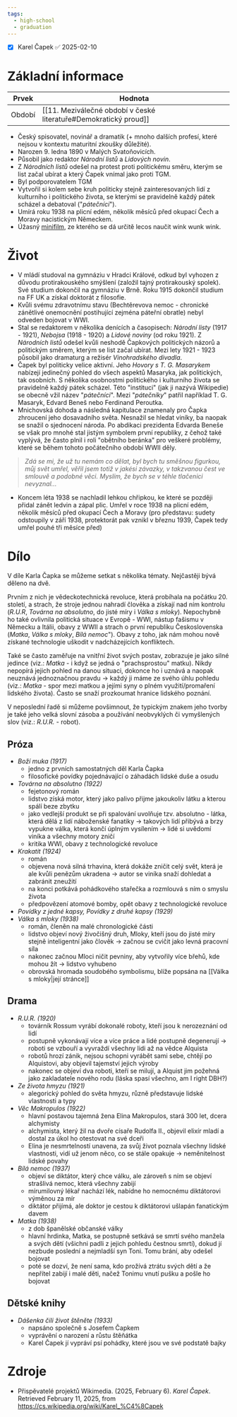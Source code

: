 ```yaml
---
tags:
  - high-school
  - graduation
---
```

- [x] Karel Čapek ✅ 2025-02-10
# Základní informace
| Prvek  | Hodnota                                                         |
| ------ | --------------------------------------------------------------- |
| Období | [[11. Meziválečné období v české literatuře#Demokratický proud]] |
- Český spisovatel, novinář a dramatik (+ mnoho dalších profesí, které nejsou v kontextu maturitní zkoušky důležité).
- Narozen 9. ledna 1890 v Malých Svatoňovicích.
- Působil jako redaktor *Národní listů* a *Lidových novin*.
- Z *Národních listů* odešel na protest proti politickému směru, kterým se list začal ubírat a který Čapek vnímal jako proti TGM.
- Byl podporovatelem TGM
- Vytvořil si kolem sebe kruh politicky stejně zainteresovaných lidí z kulturního i politického života, se kterými se pravidelně každý pátek scházel a debatoval ("*pátečníci*").
- Umírá roku 1938 na plicní edém, několik měsíců před okupací Čech a Moravy nacistickým Německem.
- Úžasný [minifilm](https://www.youtube.com/watch?v=RjCPI6SXGCE&pp=ygUVa2FyZWwgxI1hcGVrIG11emlrw6Fs), ze kterého se dá určitě lecos naučit wink wunk wink.
# Život
- V mládí studoval na gymnáziu v Hradci Králové, odkud byl vyhozen z důvodu protirakouského smýšlení (založil tajný protirakouský spolek). Své studium dokončil na gymnáziu v Brně. Roku 1915 dokončil studium na FF UK a získal doktorát z filosofie.
- Kvůli svému zdravotnímu stavu (Bechtěrevova nemoc - chronické zánětlivé onemocnění postihující zejména páteřní obratle) nebyl odveden bojovat v WWI.
- Stal se redaktorem v několika denících a časopisech: *Národní listy* (1917 - 1921), *Nebojsa* (1918 - 1920) a *Lidové noviny* (od roku 1921). Z *Národních listů* odešel kvůli neshodě Čapkových politických názorů a politickým směrem, kterým se list začal ubírat. Mezi lety 1921 - 1923 působil jako dramaturg a režisér *Vinohradského divadla*. 
- Čapek byl politicky velice aktivní. Jeho *Hovory s T. G. Masarykem* nabízejí jedinečný pohled do všech aspektů Masaryka, jak politických, tak osobních. S několika osobnostmi politického i kulturního života se pravidelně každý pátek scházel. Této "instituci" (jak ji nazývá Wikipedie) se obecně vžil název "*pátečníci*". Mezi "*pátečníky*" patřil například T. G. Masaryk, Edvard Beneš nebo Ferdinand Peroutka.
- Mnichovská dohoda a následná kapitulace znamenaly pro Čapka zhroucení jeho dosavadního světa. Nesnažil se hledat viníky, ba naopak se snažil o sjednocení národa. Po abdikaci prezidenta Edvarda Beneše se však pro mnohé stal jistým symbolem první republiky, z čehož také vyplývá, že často plnil i roli "obětního beránka" pro veškeré problémy, které se během tohoto počátečního období WWII děly.

> 	*Zdá se mi, že už tu nemám co dělat, byl bych tu směšnou figurkou, můj svět umřel, věřil jsem totiž v jakési závazky, v takzvanou čest ve smlouvě a podobné věci. Myslím, že bych se v téhle tlačenici nevyznal...*

- Koncem léta 1938 se nachladil lehkou chřipkou, ke které se později přidal zánět ledvin a zápal plic. Umřel v roce 1938 na plicní edém, několik měsíců před okupací Čech a Moravy (pro představu: sudety odstoupily v září 1938, protektorát pak vznikl v březnu 1939, Čapek tedy umřel pouhé tři měsíce před)
# Dílo
V díle Karla Čapka se můžeme setkat s několika tématy. Nejčastěji bývá děleno na dvě.

Prvním z nich je vědeckotechnická revoluce, která probíhala na počátku 20. století, a strach, že stroje jednou nahradí člověka a získají nad ním kontrolu (*R.U.R*, *Továrna na absolutno*, do jisté míry i *Válka s mloky*). Nepochybně ho také ovlivnila politická situace v Evropě - WWI, nástup fašismu v Německu a Itálii, obavy z WWII a strach o první republiku Československa (*Matka*, *Válka s mloky*, *Bílá nemoc*"). Obavy z toho, jak nám mohou nově získané technologie uškodit v nadcházejících konfliktech.

Také se často zaměřuje na vnitřní život svých postav, zobrazuje je jako silné jedince (viz.: *Matka* - i když se jedná o "prachsprostou" matku). Nikdy nepopírá jejich pohled na danou situaci, dokonce ho i uznává a naopak neuznává jednoznačnou pravdu -> každý ji máme ze svého úhlu pohledu (viz.: *Matka* - spor mezi matkou a jejími syny o plném využití/promaření lidského života). Často se snaží prozkoumat hranice lidského poznání.

V neposlední řadě si můžeme povšimnout, že typickým znakem jeho tvorby je také jeho velká slovní zásoba a používání neobvyklých či vymyšlených slov (viz.: *R.U.R.* - robot).
## Próza
- *Boží muka (1917)*
	- jedno z prvních samostatných děl Karla Čapka
	- filosofické povídky pojednávající o záhadách lidské duše a osudu
- *Továrna na absolutno (1922)*
	- fejetonový román
	- lidstvo získá motor, který jako palivo přijme jakoukoliv látku a kterou spálí beze zbytku
	- jako vedlejší produkt se při spalování uvolňuje tzv. absolutno - látka, která dělá z lidí náboženské fanatiky -> takových lidí přibývá a brzy vypukne válka, která končí úplným vysílením -> lidé si uvědomí viníka a všechny motory zničí
	- kritika WWI, obavy z technologické revoluce
- *Krakatit (1924)*
	- román
	- objevena nová silná trhavina, která dokáže zničit celý svět, která je ale kvůli penězům ukradena -> autor se viníka snaží dohledat a zabránit zneužití
	- na konci potkává pohádkového stařečka a rozmlouvá s ním o smyslu života
	- předpovězení atomové bomby, opět obavy z technologické revoluce
- *Povídky z jedné kapsy, Povídky z druhé kapsy (1929)*
- *Válka s mloky (1938)*
	- román, členěn na malé chronologické části
	- lidstvo objeví nový živočišný druh, Mloky, kteří jsou do jisté míry stejně inteligentní jako člověk -> začnou se cvičit jako levná pracovní síla
	- nakonec začnou Mloci ničit pevniny, aby vytvořily více břehů, kde mohou žít -> lidstvo vyhubeno
	- obrovská hromada soudobého symbolismu, blíže popsána na [[Válka s mloky|její stránce]]
## Drama
- *R.U.R. (1920)*
	- továrník Rossum vyrábí dokonalé roboty, kteří jsou k nerozeznání od lidí
	- postupně vykonávají více a více práce a lidé postupně degenerují -> roboti se vzbouří a vyvraždí všechny lidi až na vědce Alquista
	- robotů hrozí zánik, nejsou schopni vyrábět sami sebe, chtějí po Alquistovi, aby objevil tajemství jejich výroby
	- nakonec se objeví dva roboti, kteří se milují, a Alquist jim požehná jako zakladatele nového rodu (láska spasí všechno, am I right DBH?)
- *Ze života hmyzu (1921)*
	- alegorický pohled do světa hmyzu, různě představuje lidské vlastnosti a typy
- *Věc Makropulos (1922)*
	- hlavní postavou tajemná žena Elina Makropulos, stará 300 let, dcera alchymisty
	- alchymista, který žil na dvoře císaře Rudolfa II., objevil elixír mladí a dostal za úkol ho otestovat na své dceři
	- Elina je nesmrtelností unavena, za svůj život poznala všechny lidské vlastnosti, vidí už jenom něco, co se stále opakuje -> neměnitelnost lidské povahy
- *Bílá nemoc (1937)*
	- objeví se diktátor, který chce válku, ale zároveň s ním se objeví strašlivá nemoc, která všechny zabijí
	- mírumilovný lékař nachází lék, nabídne ho nemocnému diktátorovi výměnou za mír
	- diktátor přijímá, ale doktor je cestou k diktátorovi ušlapán fanatickým davem
- *Matka (1938)*
	- z dob španělské občanské války
	- hlavní hrdinka, Matka, se postupně setkává se smrtí svého manžela a svých dětí (všichni padli z jejich pohledu čestnou smrtí), dokud jí nezbude poslední a nejmladší syn Toni. Tomu brání, aby odešel bojovat
	- poté se dozví, že není sama, kdo prožívá ztrátu svých dětí a že nepřítel zabijí i malé děti, načež Tonimu vnutí pušku a pošle ho bojovat
## Dětské knihy
- *Dášenka čili život štěněte (1933)*
	- napsáno společně s Josefem Čapkem
	- vyprávění o narození a růstu štěňátka
	- Karel Čapek jí vypráví psí pohádky, které jsou ve své podstatě bajky
# Zdroje
- Přispěvatelé projektů Wikimedia. (2025, February 6). _Karel Čapek_. Retrieved February 11, 2025, from https://cs.wikipedia.org/wiki/Karel_%C4%8Capek